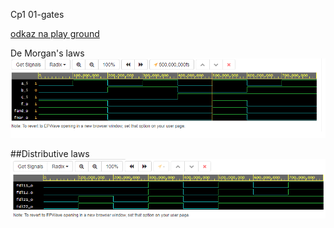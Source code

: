 Cp1
01-gates

[odkaz na play ground](https://www.edaplayground.com/x/NGst)

De Morgan's laws
![1](Graph/graf_prubehu1.jpg)

##Distributive laws
![2](Graph/graf_prubehu2.jpg)
